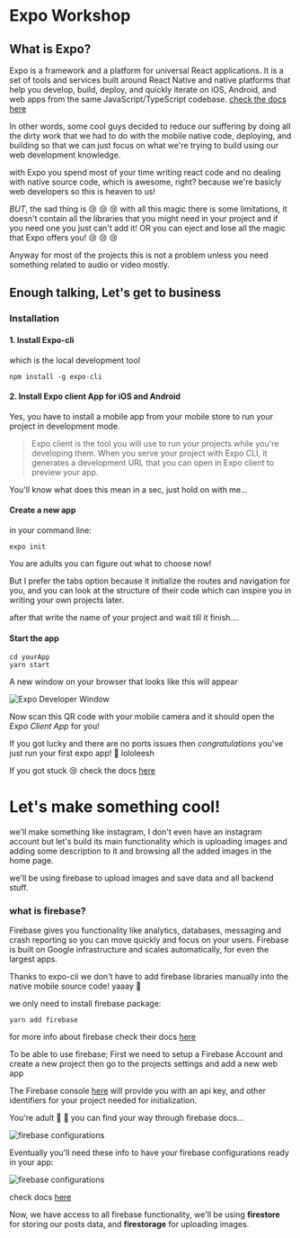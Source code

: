 # Expo Workshop

## What is Expo?
Expo is a framework and a platform for universal React applications. It is a set of tools and services built around React Native and native platforms that help you develop, build, deploy, and quickly iterate on iOS, Android, and web apps from the same JavaScript/TypeScript codebase.  [check the docs here](https://docs.expo.io/versions/latest/)

In other words, some cool guys decided to reduce our suffering by doing all the dirty work that we had to do with the mobile native code, deploying, and building so that we can just focus on what we're trying to build using our web development knowledge.

with Expo you spend most of your time writing react code and no dealing with native source code, which is awesome, right? because we're basicly web developers so this is heaven to us!


*BUT*, the sad thing is :cry: :cry: :cry: with all this magic there is some limitations, it doesn't contain all the libraries that you might need in your project and if you need one you just can't add it! OR you can eject and lose all the magic that Expo offers you! :cry: :cry: :cry:

Anyway for most of the projects this is not a problem unless you need something related to audio or video mostly.


## Enough talking, Let's get to business

### Installation

#### 1. Install Expo-cli

which is the local development tool

```npm install -g expo-cli```

#### 2. Install Expo client App for iOS and Android

Yes, you have to install a mobile app from your mobile store to run your project in development mode.

> Expo client is the tool you will use to run your projects while you're developing them. When you serve your project with Expo CLI, it generates a development URL that you can open in Expo client to preview your app.

You'll know what does this mean in a sec, just hold on with me...

#### Create a new app
in your command line:

```expo init```

You are adults you can figure out what to choose now!

But I prefer the tabs option because it initialize the routes and navigation for you, and you can look at the structure of their code which can inspire you in writing your own projects later.

after that write the name of your project and wait till it finish....


#### Start the app
```
cd yourApp
yarn start
```
A new window on your browser that looks like this will appear

![Expo Developer Window](Capture.PNG)

Now scan this QR code with your mobile camera and it should open the *Expo Client App* for you!

If you got lucky and there are no ports issues then _congratulations_ you've just run your first expo app! :tada: lololeesh

If you got stuck :cry: check the docs [here](https://docs.expo.io/versions/v35.0.0/get-started/create-a-new-app/)

# Let's make something cool!

we'll make something like instagram, I don't even have an instagram account but let's build its main functionality which is uploading images and adding some description to it and browsing all the added images in the home page.

we'll be using firebase to upload images and save data and all backend stuff.

### what is firebase?

Firebase gives you functionality like analytics, databases, messaging and crash reporting so you can move quickly and focus on your users. Firebase is built on Google infrastructure and scales automatically, for even the largest apps.

Thanks to expo-cli we don't have to add firebase libraries manually into the native mobile source code! yaaay :tada:

we only need to install firebase package:


```
yarn add firebase
```

for more info about firebase check their docs [here](https://firebase.google.com/docs)

To be able to use firebase; First we need to setup a Firebase Account and create a new project then go to the projects settings and add a new web app

The Firebase console [here](https://console.firebase.google.com/u/0/) will provide you with an api key, and other identifiers for your project needed for initialization.

You're adult :older_man: :older_woman: you can find your way through firebase docs...

![firebase configurations](Capture2.PNG)


Eventually you'll need these info to have your firebase configurations ready in your app:

![firebase configurations](Capture1.PNG)

check docs [here](https://docs.expo.io/versions/v35.0.0/guides/using-firebase/#using-expo-with-firestore)

Now, we have access to all firebase functionality, we'll be using **firestore** for storing our posts data, and **firestorage** for uploading images.

